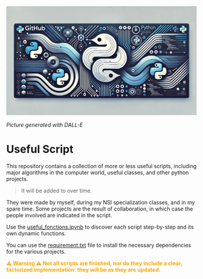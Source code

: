 <img src=".\Pictures\DALL_E_banner.png" alt="DALL-E Picture">  

*Picture generated with DALL-E*

# Useful Script


This repository contains a collection of more or less useful scripts, including major algorithms in the computer world, useful classes, and other python projects.

> It will be added to over time.

They were made by myself, during my NSI specialization classes, and in my spare time. Some projects are the result of collaboration, in which case the people involved are indicated in the script.

Use the [useful_fonctions.ipynb](useful_fonctions.ipynb) to discover each script step-by-step and its own dynamic functions.

You can use the [requirement.txt](requirements.txt) file to install the necessary dependencies for the various projects.

<div style="color: orange; font-weight: bold;">
  ⚠️ Warning ⚠️ Not all scripts are finished, nor do they include a clear, factorized implementation: they will be as they are updated.
</div> 
